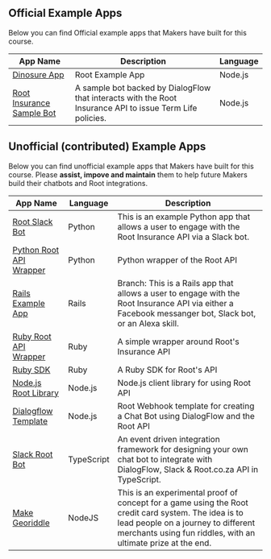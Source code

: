 
Official Example Apps
----- 
Below you can find Official example apps that Makers have built for this course.

| App Name      |Description    |Language|
| ------------- |-------------| -----|
| [Dinosure App](https://github.com/RootBank/dinosure)| Root Example App | Node.js |
| [Root Insurance Sample Bot](https://github.com/root-community/node-insurance-sample-bot) | A sample bot backed by DialogFlow that interacts with the Root Insurance API to issue Term Life policies.| Node.js |


Unofficial (contributed) Example Apps
----- 
Below you can find unofficial example apps that Makers have built for this course.
Please <b>assist, impove and maintain</b> them to help future Makers build their chatbots and Root integrations.


| App Name      |Language    |Description|
| ------------- |-------------| -----|
| [Root Slack Bot](https://github.com/Offerzen/make-python)|Python      | This is an example Python app that allows a user to engage with the Root Insurance API via a Slack bot.|
| [Python Root API Wrapper](https://github.com/BrendanBall/root-insurance-python)     | Python     |   Python wrapper of the Root API |
| [Rails Example App](https://github.com/Offerzen/make-rails/tree/make-fuza)     | Rails     |   Branch: This is a Rails app that allows a user to engage with the Root Insurance API via either a Facebook messanger bot, Slack bot, or an Alexa skill. |
| [Ruby Root API Wrapper](https://github.com/RootBank/root-insurance-ruby)     | Ruby     |   A simple wrapper around Root's Insurance API |
| [Ruby SDK](https://github.com/RootBank/root-ruby)     | Ruby     |   A Ruby SDK for Root's API |
| [Node.js Root Library](https://github.com/jilow/root-nodejs)     | Node.js      |   Node.js client library for using Root API
| [Dialogflow Template](https://github.com/RichardOB/root-chatbot-webhook-nodejs)     | Node.js      |   Root Webhook template for creating a Chat Bot using DialogFlow and the Root API|
| [Slack Root Bot](https://github.com/SpekkoRice/root-bot)     | TypeScript      |   An event driven integration framework for designing your own chat bot to integrate with DialogFlow, Slack & Root.co.za API in TypeScript.| Contributor: [Zander Rootman](https://github.com/William-Francis)      |
| [Make Georiddle](https://github.com/William-Francis/make-georiddle)     | NodeJS      |   This is an experimental proof of concept for a game using the Root credit card system. The idea is to lead people on a journey to different merchants using fun riddles, with an ultimate prize at the end.| Contributor: [William Francis](https://github.com/William-Francis)      |

